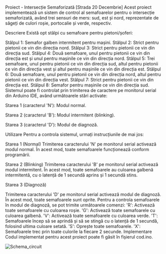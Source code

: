Proiect  - Intersecție Semaforizată [Strada 20 Decembrie]
Acest proiect implementează un sistem de control al semafoarelor pentru o intersecție semaforizată, având trei sensuri de mers: sud, est și nord, reprezentate de săgeți de culori roșie, portocalie și verde, respectiv.

Descriere
Există opt stâlpi cu semafoare pentru pietoni/șoferi:

Stâlpul 1: Semafor galben intermitent pentru mașini.
Stâlpul 2: Strict pentru pietonii ce vin din direcția nord.
Stâlpul 3: Strict pentru pietonii ce vin din direcția sud.
Stâlpul 4: Două semafoare, unul pentru pietonii ce vin din direcția est și unul pentru mașinile ce vin din direcția nord.
Stâlpul 5: Trei semafoare, unul pentru pietonii ce vin din direcția sud, altul pentru pietonii ce vin din direcția vest și altul pentru mașinile ce vin din direcția est.
Stâlpul 6: Două semafoare, unul pentru pietonii ce vin din direcția nord, altul pentru pietonii ce vin din direcția vest.
Stâlpul 7: Strict pentru pietonii ce vin din direcția est.
Stâlpul 8: Semafor pentru mașinile ce vin din direcția sud.
Sistemul poate fi controlat prin trimiterea de caractere pe monitorul serial din Arduino IDE, având următoarele stări activate:

Starea 1 (caracterul 'N'): Modul normal.

Starea 2 (caracterul 'B'): Modul intermitent (blinking).

Starea 3 (caracterul 'D'): Modul de diagnoză.



Utilizare
Pentru a controla sistemul, urmați instrucțiunile de mai jos:

Starea 1 (Normal)
Trimiterea caracterului 'N' pe monitorul serial activează modul normal.
În acest mod, toate semafoarele funcționează conform programării.

Starea 2 (Blinking)
Trimiterea caracterului 'B' pe monitorul serial activează modul intermitent.
În acest mod, toate semafoarele au culoarea galbenă intermitentă, cu o latență de 1 secundă aprins și 1 secundă stins.

Starea 3 (Diagnoză)

Trimiterea caracterului 'D' pe monitorul serial activează modul de diagnoză.
În acest mod, toate semafoarele sunt oprite.
Pentru a controla semafoarele în modul de diagnoză, se pot trimite următoarele comenzi:
'R': Activează toate semafoarele cu culoarea roșie.
'G': Activează toate semafoarele cu culoarea galbenă.
'V': Activează toate semafoarele cu culoarea verde.
'T': Semafoarele încep să se aprindă și să se stingă cu o latență de 1 secundă, folosind ultima culoare setată.
'S': Oprește toate semafoarele.
'X': Semafoarele trec prin toate culorile la fiecare 2 secunde.
Implementare
Codul implementat pentru acest proiect poate fi găsit în fișierul cod.ino.


![Schema_circuit](https://github.com/Linu03/numerical_calculators_project/assets/163161692/fc6e410e-8ef8-4f3e-8256-894f3e78c5ad)
